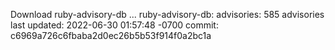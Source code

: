Download ruby-advisory-db ...
ruby-advisory-db:
  advisories:	585 advisories
  last updated:	2022-06-30 01:57:48 -0700
  commit:	c6969a726c6fbaba2d0ec26b5b53f914f0a2bc1a

